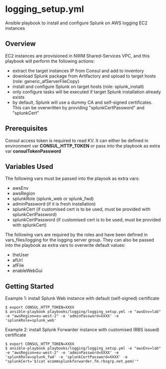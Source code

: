 # logging_setup.yml

Ansible playbook to install and configure Splunk on AWS logging EC2 instances

## Overview

EC2 instances are provisioned in NWM Shared-Services VPC, and this playbook will perform the following actions:

- extract the target instances IP from Consul and add to inventory
- download Splunk package from Artifactory and upload to target hosts (role: generic_afServerFileCopy)
- install and configure Splunk on target hosts (role: splunk_install)
- only configure tasks will be executed if target Splunk installation already exists
- by default, Splunk will use a dummy CA and self-signed certificates. This can be overwritten by providing "splunkCertPassword" and "splunkCert"

## Prerequisites

Consul access token is required to read KV. It can either be defined in environment var **CONSUL_HTTP_TOKEN** or pass into the playbook as extra var **consulTokenPassword**

## Variables Used

The following vars must be passed into the playook as extra vars:
- awsEnv
- awsRegion
- splunkRole (splunk_web or splunk_fwd)
- adminPassword (if it is fresh installation)
- splunkCert (if customised cert is to be used, must be provided with splunkCertPassword)
- splunkCertPassword (if customised cert is to be used, must be provided with splunkCert)

The following vars are required by the roles and have been defined in vars_files/logging for the logging server group. They can also be passed into the playbook as extra vars to overwrite default values:

- theUser
- afUrl
- afFile
- enableWebGui

## Getting Started

Example 1: install Splunk Web instance with default (self-signed) certificate 
```
$ export CONSUL_HTTP_TOKEN=XXXX
$ ansible-playbook playbooks/logging/logging_setup.yml -e "awsEnv=lab" -e "awsRegion=eu-west-2" -e 'adminPassword=XXXX' -e 'splunkRole=splunk_web'
```

Example 2: install Splunk Forwarder instance with customised (RBS issued) certificate 
```
$ export CONSUL_HTTP_TOKEN=XXXX
$ ansible-playbook playbooks/logging/logging_setup.yml -e "awsEnv=lab" -e "awsRegion=eu-west-2" -e 'adminPassword=XXXX' -e 'splunkRole=splunk_fwd' -e 'splunkCertPassword=XXXX' -e "splunkCert='$(cat ecommsplunkforwarder.fm.rbsgrp.net.pem)'"
```
